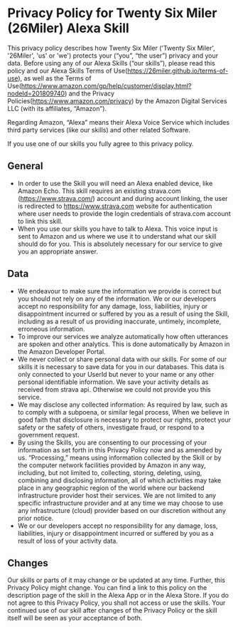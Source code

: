 # Privacy Policy for Twenty Six Miler (26Miler) Alexa Skill

This privacy policy describes how Twenty Six Miler ('Twenty Six Miler', '26Miler', 'us' or 'we') protects your (“you”, “the user”) privacy and your data. Before using any of our Alexa Skills (“our skills”), please read this policy and our Alexa Skills Terms of Use(https://26miler.github.io/terms-of-use), as well as the Terms of Use(https://www.amazon.com/gp/help/customer/display.html?nodeId=201809740) and the Privacy Policies(https://www.amazon.com/privacy) by the Amazon Digital Services LLC (with its affiliates, “Amazon”).

Regarding Amazon, “Alexa” means their Alexa Voice Service which includes third party services (like our skills) and other related Software.

If you use one of our skills you fully agree to this privacy policy.

## General
- In order to use the Skill you will need an Alexa enabled device, like Amazon Echo. This skill requires an existing strava.com (https://www.strava.com/) account and during account linking, the user is redirected to https://www.strava.com website for authentication where user needs to provide the login credentials of strava.com account to link this skill.
- When you use our skills you have to talk to Alexa. This voice input is sent to Amazon and us where we use it to understand what our skill should do for you. This is absolutely necessary for our service to give you an appropriate answer.

## Data
- We endeavour to make sure the information we provide is correct but you should not rely on any of the information. We or our developers accept no responsibility for any damage, loss, liabilities, injury or disappointment incurred or suffered by you as a result of using the Skill, including as a result of us providing inaccurate, untimely, incomplete, erroneous information.
- To improve our services we analyze automatically how often utterances are spoken and other analytics. This is done automatically by Amazon in the Amazon Developer Portal.
- We never collect or share personal data with our skills. For some of our skills it is necessary to save data for you in our databases. This data is only connected to your UserId but never to your name or any other personal identifiable information. We save your activity details as received from strava api. Otherwise we could not provide you this service.
- We may disclose any collected information: As required by law, such as to comply with a subpoena, or similar legal process, When we believe in good faith that disclosure is necessary to protect our rights, protect your safety or the safety of others, investigate fraud, or respond to a government request.
- By using the Skills, you are consenting to our processing of your information as set forth in this Privacy Policy now and as amended by us. “Processing,” means using information collected by the Skill or by the computer network facilities provided by Amazon in any way, including, but not limited to, collecting, storing, deleting, using, combining and disclosing information, all of which activities may take place in any geographic region of the world where our backend infrastructure provider host their services. We are not limited to any specific infrastructure provider and at any time we may choose to use any infrastructure (cloud) provider based on our discretion without any prior notice.
- We or our developers accept no responsibility for any damage, loss, liabilities, injury or disappointment incurred or suffered by you as a result of loss of your activity data.

## Changes
Our skills or parts of it may change or be updated at any time. Further, this Privacy Policy might change. You can find a link to this policy on the description page of the skill in the Alexa App or in the Alexa Store. If you do not agree to this Privacy Policy, you shall not access or use the skills. Your continued use of our skill after changes of the Privacy Policy or the skill itself will be seen as your acceptance of both.
